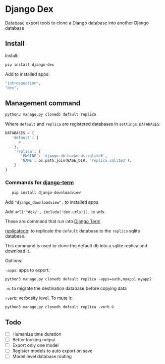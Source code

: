 # Django Dex

Database export tools to clone a Django database into another Django database

## Install
   
Install:

   ```bash
   pip install django-dex
   ``` 
   
Add to installed apps:

   ```bash
   "introspection",
   "dex",
   ``` 
   
## Management command

   ```bash
   python3 manage.py clonedb default replica
   ```
   
Where `default` and `replica` are registered databases in `settings.DATABASES`:

   ```python
   DATABASES = {
      'default': {
         # ...
       },
       'replica': {
          'ENGINE': 'django.db.backends.sqlite3',
          'NAME': os.path.join(BASE_DIR, 'replica.sqlite3'),
       }
   }
   ```

### Commands for [django-term](https://github.com/synw/django-term)

```bash
   pip install django-downloadview
   ```
   
Add `"django_downloadview",` to installed apps.

Add `url('^dex/', include('dex.urls')),` to urls.

These are command that run into [Django Term](https://github.com/synw/django-term)

[replicatedb](https://github.com/synw/django-terminal#commands): to replicate 
the `default` database to the `replica` sqlite database.
   
This command is used to clone the default db into a sqlite replica and download it.

Options:

`-apps`: apps to export:

   ```
   python3 manage.py clonedb default replica -apps=auth,myapp1,myapp2
   ```

`-m`: to migrate the destination database before copying data

`-verb`: verbosity level. To mute it:

   ```
   python3 manage.py clonedb default replica -verb 0
   ```

## Todo

- [ ] Humanize time duration
- [ ] Better looking output
- [ ] Export only one model
- [ ] Register models to auto export on save
- [ ] Model level database routing
